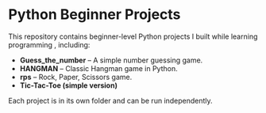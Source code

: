 # Python Beginner Projects

This repository contains beginner-level Python projects I built while learning programming , including:

- **Guess_the_number** – A simple number guessing game.
- **HANGMAN** – Classic Hangman game in Python.
- **rps** – Rock, Paper, Scissors game.
- **Tic-Tac-Toe (simple version)** 

Each project is in its own folder and can be run independently.
